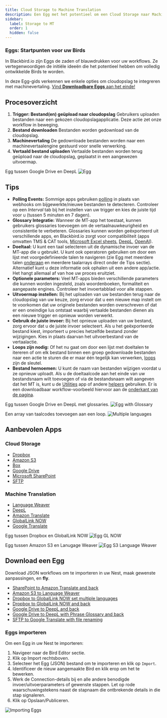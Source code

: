 ```yaml
---
title: Cloud Storage to Machine Translation
description: Een Egg met het potentieel om een Cloud Storage naar Machine Translation en terug Bird te creëren
sidebar:
  label: Storage to MT
  order: 1
  hidden: false
---
```


### Eggs: Startpunten voor uw Birds

In Blackbird.io zijn Eggs de zaden of blauwdrukken voor uw workflows. Ze vertegenwoordigen de initiële ideeën die het potentieel hebben om volledig ontwikkelde Birds te worden.

In deze Egg-gids verkennen we enkele opties om cloudopslag te integreren met machinevertaling. [Vind **Downloadbare Eggs** aan het einde!](https://docs.blackbird.io/eggs/storage-to-mt/#download-an-egg)

## Procesoverzicht

1. **Trigger: Bestand(en) geüpload naar cloudopslag**
Gebruikers uploaden bestanden naar een gekozen cloudopslagapplicatie. Deze actie zet onze workflow in beweging.
2. **Bestand downloaden**
Bestanden worden gedownload van de cloudopslag.
3. **Machinevertaling**
De gedownloade bestanden worden naar een machinevertaalengine gestuurd voor snelle verwerking.
4. **Vertaald bestand uploaden**
Vertaalde bestanden worden terug geüpload naar de cloudopslag, geplaatst in een aangewezen uitvoermap.

Egg tussen Google Drive en DeepL
![Egg](../../../../assets/docs/eggs/Eggs1.png)

## Tips

- **Polling Events:** Sommige apps gebruiken [polling](https://docs.blackbird.io/concepts/triggers/#polling) in plaats van webhooks om bijgewerkte/nieuwe bestanden te detecteren. Controleer op een _Interval_ tab bij het instellen van uw trigger en kies de juiste tijd voor u (tussen 5 minuten en 7 dagen).
- **Glossary Integratie:** Wanneer de MT-app het toestaat, kunnen gebruikers glossaries toevoegen om de vertaalnauwkeurigheid en consistentie te verbeteren. Glossaries kunnen worden geëxporteerd uit verschillende apps, en Blackbird.io zorgt voor compatibiliteit (apps omvatten TMS & CAT tools, [Microsoft Excel sheets](https://docs.blackbird.io/apps/microsoft-excel/#exporting-glossaries), [DeepL](https://docs.blackbird.io/apps/deepl/#glossaries), [OpenAI](https://docs.blackbird.io/apps/openai/#glossary-extraction)).
- **Doeltaal:** U kunt een taal selecteren uit de dynamische invoer van de MT-app die u gebruikt. U kunt ook operatoren gebruiken om door een lijst met voorgedefinieerde talen te navigeren (zie Egg met meerdere talen [onderaan](https://docs.blackbird.io/eggs/storage-to-mt/#download-an-egg) en meerdere taalarrays direct onder de Tips sectie). Alternatief kunt u deze informatie ook ophalen uit een andere app/actie. Het hangt allemaal af van hoe uw proces eruitziet.
- **Optionele parameters:** Veel MT-apps bieden verschillende parameters die kunnen worden ingesteld, zoals woordenboeken, formaliteit en aangepaste engines. Controleer het invoertabblad voor alle stappen.
- **Uitvoermap instellen:** Bij het uploaden van uw bestanden terug naar de cloudopslag van uw keuze, zorg ervoor dat u een nieuwe map instelt om te voorkomen dat uw originele bestanden worden overschreven of dat er een oneindige lus ontstaat waarbij vertaalde bestanden dienen als een nieuwe trigger en opnieuw worden verwerkt.
- **Gebruik de juiste invoer:** Bij het opnieuw uploaden van uw bestand, zorg ervoor dat u de juiste invoer selecteert. Als u het geëxporteerde bestand kiest, importeert u precies hetzelfde bestand zonder wijzigingen. Kies in plaats daarvan het uitvoerbestand van de vertaalactie.
- **Loops zijn nodig:** Of het nu gaat om door een lijst met doeltalen te itereren of om elk bestand binnen een groep gedownloade bestanden naar een actie te sturen die er maar één tegelijk kan verwerken, [loops](https://docs.blackbird.io/guides/loops/) zijn de sleutel.
- **Bestand hernoemen:** U kunt de naam van bestanden wijzigen voordat u ze opnieuw uploadt. Als u de doeltaalcode aan het einde van uw bestandsnaam wilt toevoegen of via de bestandsnaam wilt aangeven dat het MT is, kunt u de [Utilities](https://docs.blackbird.io/apps/utilities/) app of andere [helpers](https://docs.blackbird.io/guides/toolbox/) gebruiken. Er is een downloadbaar workflow-voorbeeld hiervoor aan de [onderkant van de pagina](https://docs.blackbird.io/eggs/storage-to-mt/#download-an-egg).

Egg tussen Google Drive en DeepL met glossaries.
![Egg with Glossary](../../../../assets/docs/eggs/Eggs1_withGlossary.png)

Een array van taalcodes toevoegen aan een loop.
![Multiple languages](../../../../assets/docs/eggs/MultipleLangs.png)

## Aanbevolen Apps

### Cloud Storage

- [Dropbox](https://docs.blackbird.io/apps/dropbox/)
- [Amazon S3](https://docs.blackbird.io/apps/amazon-s3/)
- [Box](https://docs.blackbird.io/apps/box/)
- [Google Drive](https://docs.blackbird.io/apps/google-drive/)
- [Microsoft SharePoint](https://docs.blackbird.io/apps/microsoft-sharepoint/)
- [SFTP](https://docs.blackbird.io/apps/sftp/)

### Machine Translation

- [Language Weaver](https://docs.blackbird.io/apps/language-weaver/)
- [DeepL](https://docs.blackbird.io/apps/deepl/)
- [Amazon Translate](https://docs.blackbird.io/apps/amazon-translate/)
- [GlobalLink NOW](https://docs.blackbird.io/apps/globallink-now/)
- [Google Translate](https://docs.blackbird.io/apps/google-translate/)

Egg tussen Dropbox en GlobalLink NOW
![Egg GL NOW](../../../../assets/docs/eggs/Eggs1_GlobalLinkNow.png)

Egg tussen Amazon S3 en Lanugage Weaver
![Egg S3 Language Weaver](../../../../assets/docs/eggs/Eggs1_S3toLanguageWeaver.png)

## Download een Egg

Download JSON workflows om te importeren in uw Nest, maak gewenste aanpassingen, en **fly**.

- <a href="https://docs.blackbird.io/downloads/Sharepoint_to_Amazon_Translate_and_back.json" download>SharePoint to Amazon Translate and back</a>
- <a href="https://docs.blackbird.io//downloads/AmazonS3_to_Language_Weaver.json" download>Amazon S3 to Language Weaver</a>  
- <a href="https://docs.blackbird.io//downloads/Dropbox_to_GlobalLink_NOW_set_multiple_languages.json" download>Dropbox to GlobalLink NOW set multiple languages</a>  
- <a href="https://docs.blackbird.io//downloads/Dropbox_to_GlobalLink_NOW_and_back.json" download>Dropbox to GlobalLink NOW and back</a>  
- <a href="https://docs.blackbird.io//downloads/Google_Drive_to_DeepL_and_back.json" download>Google Drive to DeepL and back</a>  
- <a href="https://docs.blackbird.io//downloads/Google_Drive_to_DeepL_with_Phrase_Glossary_and_back.json" download>Google Drive to DeepL with Phrase Glossary and back</a>  
- <a href="https://docs.blackbird.io//downloads/SFTP_to_Google_Translate_with_file_renaming.json" download>SFTP to Google Translate with file renaming</a>

### Eggs importeren

Om een Egg in uw Nest te importeren:

1. Navigeer naar de Bird Editor sectie.
2. Klik op Import rechtsboven.
3. Selecteer het Egg (JSON) bestand om te importeren en klik op `Import`.
4. Identificeer de nieuw aangemaakte Bird en klik erop om het te bewerken.
5. Werk de Connection-details bij en alle andere benodigde invoer/uitvoerparameters of gewenste stappen. Let op rode waarschuwingstekens naast de stapnaam die ontbrekende details in die stap signaleren.
6. Klik op Opslaan/Publiceren.

![Importing Eggs](../../../../assets/docs/eggs/ImportEggs.gif)